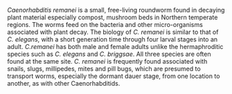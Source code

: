 [//]: # (Created by ./bin/manage_files.pl from ./species/Caenorhabditis_remanei/Caenorhabditis_remanei.about.html on Thu Jun 11 13:43:40 2020)
_Caenorhabditis remanei_ is a small, free-living roundworm found in decaying plant material especially compost, mushroom beds in Northern temperate regions. The worms feed on the bacteria and other micro-organisms associated with plant decay. The biology of _C. remanei_ is similar to that of _C. elegans_, with a short generation time through four larval stages into an adult. _C.remanei_ has both male and female adults unlike the hermaphroditic species such as _C. elegans_ and _C. briggsae_. All three species are often found at the same site. _C. remanei_ is frequently found associated with snails, slugs, millipedes, mites and pill bugs, which are presumed to transport worms, especially the dormant dauer stage, from one location to another, as with other Caenorhabditids.

